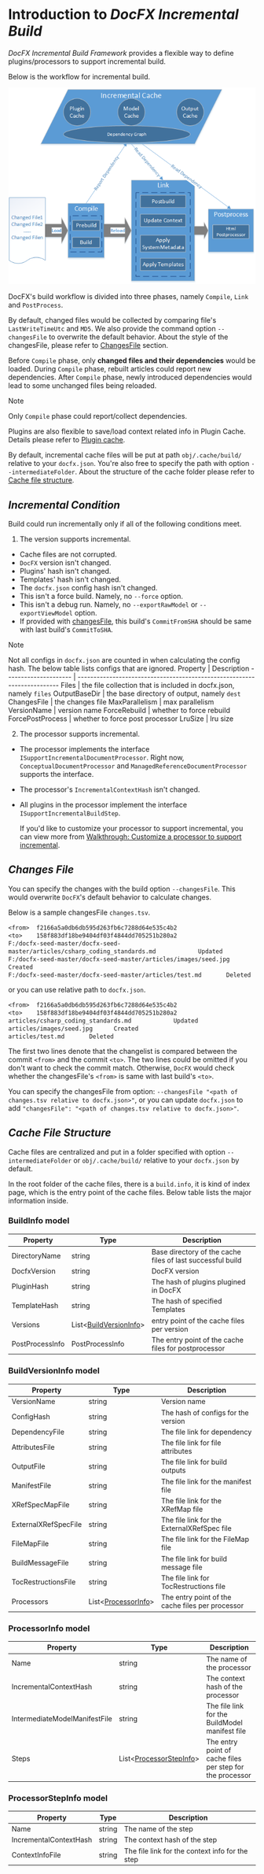 Introduction to *DocFX Incremental Build*
================================================
*DocFX Incremental Build Framework* provides a flexible way to define plugins/processors to support incremental build.

Below is the workflow for incremental build.

![DocFX incremental build workflow](images/incrementalbuildframework.png)

DocFX's build workflow is divided into three phases, namely `Compile`, `Link` and `PostProcess`.

By default, changed files would be collected by comparing file's `LastWriteTimeUtc` and `MD5`. We also provide the command option `--changesFile` to overwrite the default behavior. About the style of the changesFile, please refer to [ChangesFile](#changes-file) section.

Before `Compile` phase, only **changed files and their dependencies** would be loaded. During `Compile` phase, rebuilt articles could report new dependencies. After `Compile` phase, newly introduced dependencies would lead to some unchanged files being reloaded.

> [!Note]
> Only `Compile` phase could report/collect dependencies.

Plugins are also flexible to save/load context related info in Plugin Cache. Details please refer to [Plugin cache](customize_a_processor_to_support_incremental.md#plugin-cache).

By default, incremental cache files will be put at path `obj/.cache/build/` relative to your `docfx.json`. You're also free to specify the path with option `--intermediateFolder`. About the structure of the cache folder please refer to [Cache file structure](#cache-file-structure).


*Incremental Condition*
------------------------
Build could run incrementally only if all of the following conditions meet.

1. The version supports incremental.

- Cache files are not corrupted.
- `DocFX` version isn't changed.
- Plugins' hash isn't changed.
- Templates' hash isn't changed.
- The `docfx.json` config hash isn't changed.
- This isn't a force build. Namely, no `--force` option.
- This isn't a debug run. Namely, no `--exportRawModel` or `--exportViewModel` option.
- If provided with [changesFile](#changes-file), this build's `CommitFromSHA` should be same with last build's `CommitToSHA`.


> [!Note]
> Not all configs in `docfx.json` are counted in when calculating the config hash. The below table lists configs that are ignored.
> Property              | Description
> --------------------- | ------------------------------------------------------------------------
> Files                 | the file collection that is included in docfx.json, namely `files`
> OutputBaseDir         | the base directory of output, namely `dest`
> ChangesFile           | the changes file
> MaxParallelism        | max parallelism
> VersionName           | version name
> ForceRebuild          | whether to force rebuild
> ForcePostProcess      | whether to force post processor
> LruSize               | lru size

2. The processor supports incremental.

- The processor implements the interface `ISupportIncrementalDocumentProcessor`. Right now, `ConceptualDocumentProcessor` and `ManagedReferenceDocumentProcessor` supports the interface.
- The processor's `IncrementalContextHash` isn't changed.
- All plugins in the processor implement the interface `ISupportIncrementalBuildStep`.

  If you'd like to customize your processor to support incremental, you can view more from [Walkthrough: Customize a processor to support incremental](customize_a_processor_to_support_incremental.md).

*Changes File*
---------------
You can specify the changes with the build option `--changesFile`. This would overwrite `DocFX`'s default behavior to calculate changes.

Below is a sample changesFile `changes.tsv`.

```
<from>	f2166a5a0db6db595d263fb6c7288d64e535c4b2
<to>	158f883df18be9404df03f4844dd705251b280a2
F:/docfx-seed-master/docfx-seed-master/articles/csharp_coding_standards.md            Updated
F:/docfx-seed-master/docfx-seed-master/articles/images/seed.jpg      Created
F:/docfx-seed-master/docfx-seed-master/articles/test.md       Deleted
```

or you can use relative path to `docfx.json`.

```
<from>	f2166a5a0db6db595d263fb6c7288d64e535c4b2
<to>	158f883df18be9404df03f4844dd705251b280a2
articles/csharp_coding_standards.md            Updated
articles/images/seed.jpg      Created
articles/test.md       Deleted
```

The first two lines denote that the changelist is compared between the commit `<from>` and the commit `<to>`. The two lines could be omitted if you don't want to check the commit match. Otherwise, `DocFX` would check whether the changesFile's `<from>` is same with last build's `<to>`.

You can specify the changesFile from option: `--changesFile "<path of changes.tsv relative to docfx.json>"`, or you can update `docfx.json` to add `"changesFile": "<path of changes.tsv relative to docfx.json>"`.

*Cache File Structure*
-------------------------
Cache files are centralized and put in a folder specified with option `--intermediateFolder` or `obj/.cache/build/` relative to your `docfx.json` by default.

In the root folder of the cache files, there is a `build.info`, it is kind of index page, which is the entry point of the cache files. Below table lists the major information inside.

### BuildInfo model

Property              | Type                    | Description
--------------------- | ---------------------   | -----------------------------------------------------------
DirectoryName         | string                  | Base directory of the cache files of last successful build
DocfxVersion          | string                  | DocFX version
PluginHash            | string                  | The hash of plugins plugined in DocFX
TemplateHash          | string                  | The hash of specified Templates
Versions              | List<[BuildVersionInfo](#buildversioninfo-model)>  | entry point of the cache files per version
PostProcessInfo       | PostProcessInfo         | The entry point of the cache files for postprocessor

### BuildVersionInfo model

Property              | Type                    | Description
--------------------- | ---------------------   | -----------------------------------------------------------
VersionName           | string                  | Version name
ConfigHash            | string                  | The hash of configs for the version
DependencyFile        | string                  | The file link for dependency
AttributesFile        | string                  | The file link for file attributes
OutputFile            | string                  | The file link for build outputs
ManifestFile          | string                  | The file link for the manifest file
XRefSpecMapFile       | string                  | The file link for the XRefMap file
ExternalXRefSpecFile  | string                  | The file link for the ExternalXRefSpec file
FileMapFile           | string                  | The file link for the FileMap file
BuildMessageFile      | string                  | The file link for build message file
TocRestructionsFile   | string                  | The file link for TocRestructions file
Processors            | List<[ProcessorInfo](#processorinfo-model)> | The entry point of the cache files per processor

### ProcessorInfo model

Property                       | Type                    | Description
---------------------          | ---------------------   | -----------------------------------------------------------
Name                           | string                  | The name of the processor
IncrementalContextHash         | string                  | The context hash of the processor
IntermediateModelManifestFile  | string                  | The file link for the BuildModel manifest file
Steps                          | List<[ProcessorStepInfo](#processorstepinfo-model)>  | The entry point of cache files per step for the processor

### ProcessorStepInfo model

Property                       | Type                    | Description
---------------------          | ---------------------   | -----------------------------------------------------------
Name                           | string                  | The name of the step
IncrementalContextHash         | string                  | The context hash of the step
ContextInfoFile                | string                  | The file link for the context info for the step